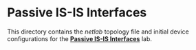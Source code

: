 # Passive IS-IS Interfaces

This directory contains the *netlab* topology file and initial device configurations for the **[Passive IS-IS Interfaces](../../docs/feature/1-passive.md)** lab.
